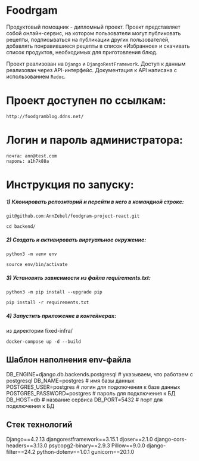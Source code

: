 # Foodrgam

 Продуктовый помощник - дипломный проект. Проект представляет собой онлайн-сервис, на котором пользователи могут публиковать рецепты, подписываться на публикации других пользователей, добавлять понравившиеся рецепты в список «Избранное» и скачивать список продуктов, необходимых для приготовления блюд.

Проект реализован на `Django` и `DjangoRestFramework`. Доступ к данным реализован через API-интерфейс. Документация к API написана с использованием `Redoc`.

# Проект доступен по ссылкам:

```
http://foodgramblog.ddns.net/
```

# Логин и пароль администратора:
```
почта: ann@test.com
пароль: a1h7k88a
```

# Инструкция по запуску:
##### 1) Клонировать репозиторий и перейти в него в командной строке:
```
git@github.com:AnnZebel/foodgram-project-react.git
```
```
cd backend/
```
##### 2) Cоздать и активировать виртуальное окружение:
```
python3 -m venv env
```

```
source env/bin/activate
```

##### 3) Установить зависимости из файла requirements.txt:
```
python3 -m pip install --upgrade pip
```

```
pip install -r requirements.txt
```

##### 4) Запустить приложение в контейнерах:

из директории fixed-infra/
```
docker-compose up -d --build
```

## Шаблон наполнения env-файла

DB_ENGINE=django.db.backends.postgresql # указываем, что работаем с postgresql
DB_NAME=postgres # имя базы данных
POSTGRES_USER=postgres # логин для подключения к базе данных
POSTGRES_PASSWORD=postgres # пароль для подключения к БД
DB_HOST=db # название сервиса
DB_PORT=5432 # порт для подключения к БД 

## Стек технологий

Django==4.2.13
djangorestframework==3.15.1
djoser==2.1.0
django-cors-headers==3.13.0
psycopg2-binary==2.9.3
Pillow==9.0.0
django-filter==24.2
python-dotenv==1.0.1
gunicorn==20.1.0

